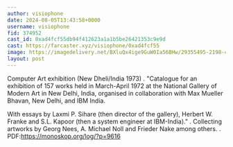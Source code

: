 ```yaml
---
author: visiophone
date: 2024-08-05T13:43:58+0000
username: visiophone
fid: 374952
cast_id: 0xad4fcf55db94f412623a1a1b5be26421353c9e9d
cast: https://farcaster.xyz/visiophone/0xad4fcf55
image: https://imagedelivery.net/BXluQx4ige9GuW0Ia56BHw/29355495-2198-4d91-5bb4-d557635d9900/original
layout: post
---
```


Computer Art exhibition (New Dheli/India 1973)
.
"Catalogue for an exhibition of 157 works held in March-April 1972 at the National Gallery of Modern Art in New Delhi, India, organised in collaboration with Max Mueller Bhavan, New Delhi, and IBM India.

With essays by Laxmi P. Sihare (then director of the gallery), Herbert W. Franke and S.L. Kapoor (then a system engineer at IBM-India)."
.
Collecting artworks by Georg Nees, A. Michael Noll and Frieder Nake among others.
.
PDF:https://monoskop.org/log/?p=9616

<img src='https://imagedelivery.net/BXluQx4ige9GuW0Ia56BHw/29355495-2198-4d91-5bb4-d557635d9900/original' alt='' referrerpolicy='no-referrer'/>
<img src='https://imagedelivery.net/BXluQx4ige9GuW0Ia56BHw/da57d599-cbe1-4ec0-9c08-0e958698e800/original' alt='' referrerpolicy='no-referrer'/>
